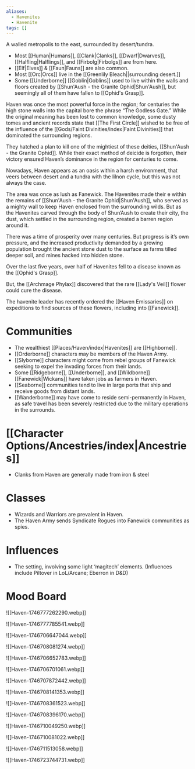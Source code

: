 ```yaml
---
aliases:
  - Havenites
  - Havenite
tags: []
---
```

A walled metropolis to the east, surrounded by desert/tundra.
* Most [[Human|Humans]], [[Clank|Clanks]], [[Dwarf|Dwarves]], [[Halfling|Halflings]], and [[Firbolg|Firbolgs]] are from here.
* [[Elf|Elves]] & [[Faun|Fauns]]  are also common.
* Most [[Orc|Orcs]] live in the [[Greenlily Bleach||surrounding desert.]]
* Some [[Underborne]] [[Goblin|Goblins]] used to live within the walls and floors created by [[Shun'Aush - the Granite Ophid|Shun'Aush]], but seemingly all of them have fallen to [[Ophid's Grasp]]. 

Haven was once the most powerful force in the region; for centuries the high stone walls into the capital bore the phrase “The Godless Gate.” While the original meaning has been lost to common knowledge, some dusty tomes and ancient records state that [[The First Circle]]  wished to be free of the influence of the [[Gods/Faint Divinities/index|Faint Divinities]] that dominated the surrounding regions. 

They hatched a plan to kill one of the mightiest of these deities, [[Shun'Aush - the Granite Ophid]]. While their exact method of deicide is forgotten, their victory ensured Haven’s dominance in the region for centuries to come. 

Nowadays, Haven appears as an oasis within a harsh environment, that veers between desert and a tundra with the lilnon cycle, but this was not always the case.

The area was once as lush as Fanewick. The Havenites made their e within the remains of [[Shun'Aush - the Granite Ophid|Shun'Aush]], who served as a mighty wall to keep Haven enclosed from the surrounding wilds. But as the Havenites carved through the body of Shun’Aush to create their city, the dust, which settled in the surrounding region, created a barren region around it.

There was a time of prosperity over many centuries. But progress is it’s own pressure, and the increased productivity demanded by a growing population brought the ancient stone dust to the surface as farms tilled deeper soil, and mines hacked into hidden stone. 

Over the last five years, over half of Havenites fell to a disease known as the [[Ophid's Grasp]].

But, the [[Archmage Phylax]] discovered that the rare [[Lady's Veil]] flower could cure the disease.

The havenite leader has recently ordered the [[Haven Emissaries]] on expeditions to find sources of these flowers, including into [[Fanewick]].
# Communities
* The wealthiest [[Places/Haven/index|Havenites]] are [[Highborne]].
* [[Orderborne]] characters may be members of the Haven Army.
* [[Slyborne]] characters might come from rebel groups of Fanewick seeking to expel the invading forces from their lands. 
* Some [[Ridgeborne]], [[Underborne]], and [[Wildborne]] [[Fanewick|Wickans]] have taken jobs as farmers in Haven.
* [[Seaborne]] communities tend to live in large ports that ship and receive goods from distant lands.
* [[Wanderborne]] may have come to reside semi-permanently in Haven, as safe travel has been severely restricted due to the military operations in the surrounds.
# [[Character Options/Ancestries/index|Ancestries]]
* Clanks from Haven are generally made from iron & steel
# Classes
* Wizards and Warriors are prevalent in Haven. 
* The Haven Army sends Syndicate Rogues into Fanewick communities as spies. 

# Influences
* The setting, involving some light ‘magitech’ elements. (Influences include Piltover in LoL/Arcane; Eberron in D&D)

# Mood Board

![[Haven-1746777262290.webp]]

![[Haven-1746777785541.webp]]


![[Haven-1746706647044.webp]]

![[Haven-1746708081274.webp]]

![[Haven-1746706652783.webp]]

![[Haven-1746706701061.webp]]

![[Haven-1746707872442.webp]]

![[Haven-1746708141353.webp]]

![[Haven-1746708361523.webp]]

![[Haven-1746708396170.webp]]

![[Haven-1746710049250.webp]]

![[Haven-1746710081022.webp]]

![[Haven-1746711513058.webp]]

![[Haven-1746723744731.webp]]

